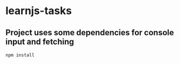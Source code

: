 # learnjs-tasks

## Project uses some dependencies for console input and fetching
```bash
npm install
```
